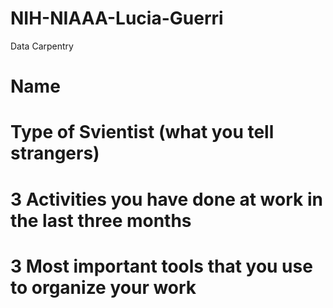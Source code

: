 # NIH-NIAAA-Lucia-Guerri
Data Carpentry
# Name
# Type of Svientist (what you tell strangers)
# 3 Activities you have done at work in the last three months
# 3 Most important tools that you use to organize your work
